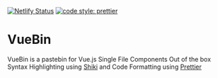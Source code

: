 [![Netlify Status](https://api.netlify.com/api/v1/badges/0045af1c-d96f-4a7e-bffd-8deb65785b36/deploy-status)](https://app.netlify.com/sites/vue-bin/deploys) [![code style: prettier](https://img.shields.io/badge/code_style-prettier-ff69b4.svg?style=flat-square)](https://github.com/prettier/prettier)

# VueBin

VueBin is a pastebin for Vue.js Single File Components Out of the box Syntax Highlighting using [Shiki](https://shiki.matsu.io/) and Code Formatting using [Prettier](https://prettier.io/)
